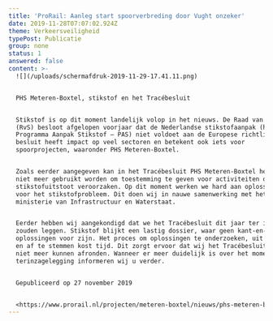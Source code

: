 ```yaml
---
title: 'ProRail: Aanleg start spoorverbreding door Vught onzeker'
date: 2019-11-28T07:07:02.924Z
theme: Verkeersveiligheid
typePost: Publicatie
group: none
status: 1
answered: false
content: >-
  ![](/uploads/schermafdruk-2019-11-29-17.41.11.png)


  PHS Meteren-Boxtel, stikstof en het Tracébesluit


  Stikstof is op dit moment landelijk volop in het nieuws. De Raad van State
  (RvS) besloot afgelopen voorjaar dat de Nederlandse stikstofaanpak (het
  Programma Aanpak Stikstof – PAS) niet voldoet aan de Europese richtlijnen. Dit
  besluit heeft impact op veel sectoren en betekent ook iets voor
  spoorprojecten, waaronder PHS Meteren-Boxtel.


  Zoals eerder aangegeven kan in het Tracébesluit PHS Meteren-Boxtel het PAS
  niet meer gebruikt worden om toestemming te geven voor activiteiten die extra
  stikstofuitstoot veroorzaken. Op dit moment werken we hard aan oplossingen
  voor het stikstofprobleem. Dit doen wij in nauwe samenwerking met het
  ministerie van Infrastructuur en Waterstaat. 


  Eerder hebben wij aangekondigd dat we het Tracébesluit dit jaar ter inzage
  zouden leggen. Stikstof blijkt een lastig dossier, waar geen kant-en-klare
  oplossingen voor zijn. Het proces om oplossingen te onderzoeken, uit te werken
  en af te stemmen kost tijd. Dit zorgt ervoor dat wij het Tracébesluit dit jaar
  niet meer kunnen afronden. Wanneer er meer duidelijk is over het moment van de
  terinzagelegging informeren wij u verder.


  Gepubliceerd op 27 november 2019


  <https://www.prorail.nl/projecten/meteren-boxtel/nieuws/phs-meteren-boxtel-stikstof-en-het-trac-besluit>
---
```


